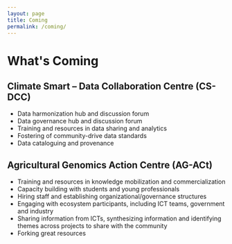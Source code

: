 ```yaml
---
layout: page
title: Coming
permalink: /coming/
---
```


# What's Coming
 
## Climate Smart – Data Collaboration Centre (CS-DCC)
- Data harmonization hub and discussion forum
- Data governance hub and discussion forum
- Training and resources in data sharing and analytics
- Fostering of community-drive data standards
- Data cataloguing and provenance

## Agricultural Genomics Action Centre (AG-ACt) 
- Training and resources in knowledge mobilization and commercialization
- Capacity building with students and young professionals
- Hiring staff and establishing organizational/governance structures
- Engaging with ecosystem participants, including ICT teams, government and industry
- Sharing information from ICTs, synthesizing information and identifying themes across projects to share with the community
- Forking great resources 
